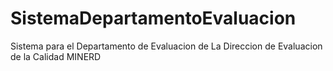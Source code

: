 # SistemaDepartamentoEvaluacion
Sistema para el Departamento de Evaluacion de La Direccion de Evaluacion de la Calidad MINERD
